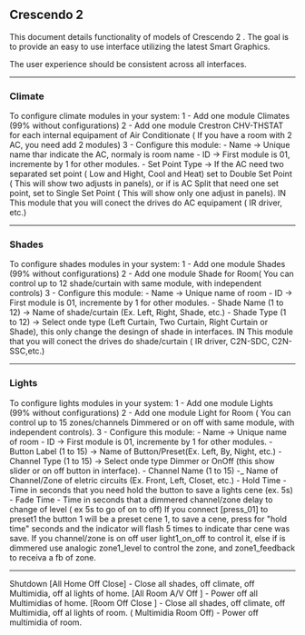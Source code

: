 ## Crescendo 2   ##

This document details functionality of models of Crescendo 2 . The goal is to provide an easy to use interface utilizing the latest Smart Graphics.

The user experience should be consistent across all interfaces.

----------

### Climate ###

To configure climate modules in your system:
1 - Add one module Climates (99% without configurations)
2 - Add one module Crestron CHV-THSTAT for each internal equipament of Air Conditionate ( If you have a room with 2 AC, you need add 2 modules)
3 - Configure this module:
	- Name -> Unique name thar indicate the AC, normaly is room name
	- ID -> First module is 01, incremente by 1 for other modules.
	- Set Point Type -> If the AC need two separated set point ( Low and Hight, Cool and Heat) set to Double Set Point ( This will show two adjusts in panels), or if is AC Split that need one set point, set to Single Set Point ( This will show only one adjust in panels).
    IN This module that you will conect the drives do AC equipament ( IR driver, etc.)


----------


### Shades ###

To configure shades modules in your system:
1 - Add one module Shades (99% without configurations)
2 - Add one module Shade for Room( You can control up to 12 shade/curtain with same module, with independent controls)
3 - Configure this module:
	- Name -> Unique name of room 
	- ID -> First module is 01, incremente by 1 for other modules.
	- Shade Name (1 to 12) -> Name of shade/curtain (Ex. Left, Right, Shade, etc.)
	- Shade Type (1 to 12) -> Select onde type (Left Curtain, Two Curtain, Right Curtain or Shade), this only change the desingn of shade in interfaces.
    IN This module that you will conect the drives do  shade/curtain ( IR driver, C2N-SDC, C2N-SSC,etc.)


----------



### Lights ###

To configure lights modules in your system:
1 - Add one module Lights (99% without configurations)
2 - Add one module Light for Room ( You can control up to 15 zones/channels Dimmered or on off with same module, with independent controls). 
3 - Configure this module:
	- Name -> Unique name of room
	- ID -> First module is 01, incremente by 1 for other modules.
	- Button Label (1 to 15) -> Name of Button/Preset(Ex. Left, By, Night, etc.)
	- Channel Type (1 to 15) -> Select onde type Dimmer or OnOff (this show slider or on off button in interface).
	- Channel Name (1 to 15) -_ Name of Channel/Zone of eletric circuits (Ex. Front, Left, Closet, etc.)
	- Hold Time - Time in seconds that you need  hold the button to save a lights cene (ex. 5s)
	- Fade Time  - Time in seconds that a dimmered channel/zone delay to change of level ( ex 5s to go of on to off)
	If you connect [press_01] to preset1 the button 1 will be a preset cene 1, to save a cene, press for "hold time" seconds and the indicator will flash 5 times to indicate thar cene was save.
	If you channel/zone is on off user light1_on_off to control it, else if is dimmered use analogic zone1_level to control the zone, and zone1_feedback to receiva a fb of zone.


----------

Shutdown
[All Home Off Close] - Close all shades, off climate, off Multimidia, off al lights of home.
[All Room A/V Off  ] - Power off all Multimidias of home.
[Room Off Close    ] - Close all shades, off climate, off Multimidia, off al lights of room.
( Multimidia Room Off) - Power off multimidia of room.



